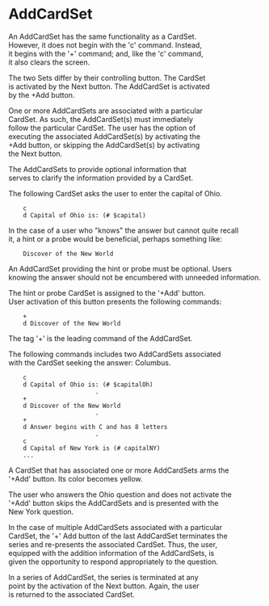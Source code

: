 <h1>AddCardSet</h1>

<p>An AddCardSet has the same functionality as a CardSet. <br />
However, it does not begin with the 'c' command. Instead, <br />
it begins with the '+' command; and, like the 'c' command, <br />
it also clears the  screen.    </p>

<p>The two Sets differ by their controlling button. The CardSet <br />
is activated by the Next button.  The AddCardSet is activated <br />
by the +Add button.  </p>

<p>One or more AddCardSets are associated with a particular <br />
CardSet.  As such, the AddCardSet(s) must immediately <br />
follow the particular CardSet. The user has the option of <br />
executing the associated AddCardSet(s) by activating the <br />
+Add button, or skipping the AddCardSet(s) by activating <br />
the Next button.  </p>

<p>The AddCardSets to provide  optional information that <br />
serves to clarify the information provided by a CardSet.    </p>

<p>The following  CardSet asks the user to enter the capital of Ohio.    </p>

<pre><code>    c
    d Capital of Ohio is: (# $capital)
</code></pre>

<p>In the case of a user who "knows" the answer but cannot quite recall <br />
it, a hint or a probe would be beneficial, perhaps something like:  </p>

<pre><code>    Discover of the New World
</code></pre>

<p>An AddCardSet providing the hint or probe must be optional.  Users <br />
knowing the answer should not be encumbered with unneeded information.  </p>

<p>The hint or probe CardSet is assigned to the '+Add' button. <br />
User activation of this button presents the following commands:   </p>

<pre><code>    +
    d Discover of the New World
</code></pre>

<p>The tag '+' is the leading command of the AddCardSet.  </p>

<p>The following commands includes two AddCardSets associated <br />
with the CardSet seeking the answer: Columbus.  </p>

<pre><code>    c
    d Capital of Ohio is: (# $capitalOh)
                        .
    +
    d Discover of the New World
                        .
    +
    d Answer begins with C and has 8 letters 
                        .
    c 
    d Capital of New York is (# capitalNY)
    ...
</code></pre>

<p>A CardSet that has associated one or more AddCardSets arms the <br />
'+Add' button.  Its color becomes yellow.   </p>

<p>The user who answers the Ohio question and does not activate the <br />
'+Add' button skips the AddCardSets and is presented with the <br />
New York question.   </p>

<p>In the case of multiple AddCardSets associated with a particular <br />
CardSet, the '+' Add button of the last AddCardSet terminates the <br />
series and re-presents the associated CardSet.  Thus, the user, <br />
equipped with the addition information of the AddCardSets, is <br />
given the opportunity to respond appropriately to the question.     </p>

<p>In a series of AddCardSet, the series is terminated at any <br />
point by the activation of the Next button. Again, the user <br />
is returned to the associated CardSet.  </p>
